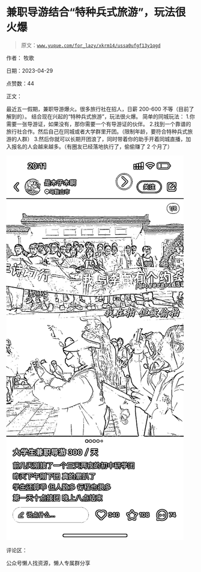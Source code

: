 # 兼职导游结合“特种兵式旅游”，玩法很火爆

> 原文：[`www.yuque.com/for_lazy/xkrm14/ussa0ufgf13y1qgd`](https://www.yuque.com/for_lazy/xkrm14/ussa0ufgf13y1qgd)

作者： 牧歌

日期：2023-04-29

点赞数：44

正文：

最近五一假期，兼职导游爆火。很多旅行社在招人，日薪 200-600 不等（目前了解到的）。 结合现在兴起的“特种兵式旅游”，玩法很火爆。 简单的同城玩法： 1.你需要一张导游证，如果没有，那你需要一个有导游证的伙伴。 2.找到一个靠谱的旅行社合作。然后自己在同城或者大学群里开团。（限制年龄，要符合特种兵式旅游的人群） 3.然后你就可以长期开团浪了，同时带着你的助手开着同城直播，加入报名的人会越来越多。（有圈友已经落地执行了，偷偷赚了 2 个月了）

![](img/92a626da7d727df952055f076ad48e26.png)  

评论区：

公众号懒人找资源，懒人专属群分享

